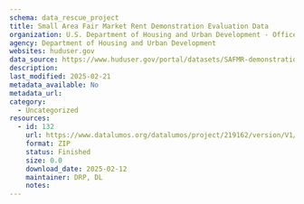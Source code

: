 ```yaml
---
schema: data_rescue_project 
title: Small Area Fair Market Rent Demonstration Evaluation Data
organization: U.S. Department of Housing and Urban Development - Office of Policy Development and Research
agency: Department of Housing and Urban Development
websites: huduser.gov
data_source: https://www.huduser.gov/portal/datasets/SAFMR-demonstration-evaluation-data.html
description: 
last_modified: 2025-02-21
metadata_available: No
metadata_url: 
category:
  - Uncategorized
resources:
  - id: 132
    url: https://www.datalumos.org/datalumos/project/219162/version/V1/view
    format: ZIP
    status: Finished
    size: 0.0
    download_date: 2025-02-12
    maintainer: DRP, DL
    notes: 
---
```

